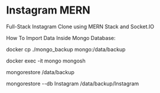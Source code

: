 # Instagram MERN
Full-Stack Instagram Clone using MERN Stack and Socket.IO

How To Import Data Inside Mongo Database:

docker cp ./mongo_backup mongo:/data/backup

docker exec -it mongo mongosh

mongorestore /data/backup

mongorestore --db Instagram /data/backup/Instagram

